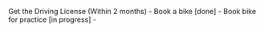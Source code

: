 Get the Driving License (Within 2 months)
		- Book a bike [done]
		- Book bike for practice [in progress]
		- 